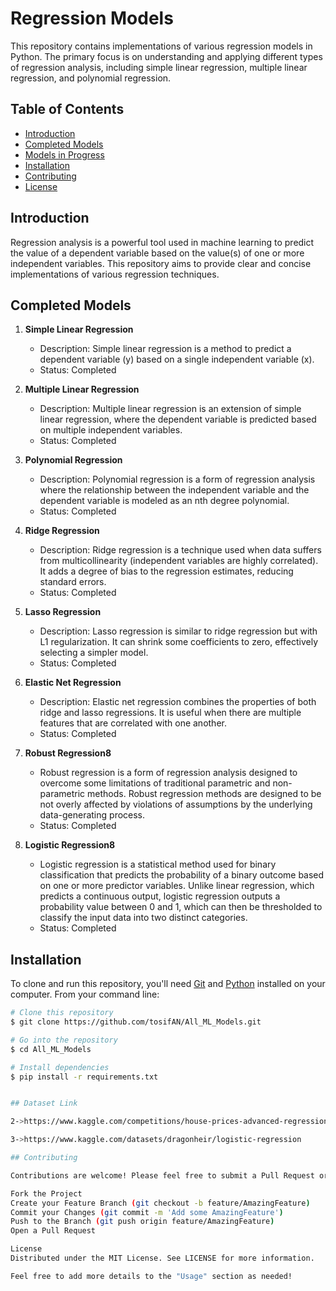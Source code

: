# Regression Models

This repository contains implementations of various regression models in Python. The primary focus is on understanding and applying different types of regression analysis, including simple linear regression, multiple linear regression, and polynomial regression. 

## Table of Contents
- [Introduction](#introduction)
- [Completed Models](#completed-models)
- [Models in Progress](#models-in-progress)
- [Installation](#installation)
- [Contributing](#contributing)
- [License](#license)

## Introduction

Regression analysis is a powerful tool used in machine learning to predict the value of a dependent variable based on the value(s) of one or more independent variables. This repository aims to provide clear and concise implementations of various regression techniques.

## Completed Models

1. **Simple Linear Regression**
    - Description: Simple linear regression is a method to predict a dependent variable (y) based on a single independent variable (x).
    - Status: Completed

2. **Multiple Linear Regression**
    - Description: Multiple linear regression is an extension of simple linear regression, where the dependent variable is predicted based on multiple independent variables.
    - Status: Completed

3. **Polynomial Regression**
    - Description: Polynomial regression is a form of regression analysis where the relationship between the independent variable and the dependent variable is modeled as an nth degree polynomial.
    - Status: Completed

1. **Ridge Regression**
    - Description: Ridge regression is a technique used when data suffers from multicollinearity (independent variables are highly correlated). It adds a degree of bias to the regression estimates, reducing standard errors.
    - Status: Completed

2. **Lasso Regression**
    - Description: Lasso regression is similar to ridge regression but with L1 regularization. It can shrink some coefficients to zero, effectively selecting a simpler model.
    - Status: Completed

3. **Elastic Net Regression**
    - Description: Elastic net regression combines the properties of both ridge and lasso regressions. It is useful when there are multiple features that are correlated with one another.
    - Status: Completed

4. **Robust Regression8**
    - Robust regression is a form of regression analysis designed to overcome some limitations of traditional parametric and non-parametric methods. Robust regression methods are designed to be not overly affected by violations of assumptions by the underlying data-generating process.
    - Status: Completed
    
4. **Logistic Regression8**
     - Logistic regression is a statistical method used for binary classification that predicts the probability of a binary outcome based on one or more predictor variables. Unlike linear regression, which predicts a continuous output, logistic regression outputs a probability value between 0 and 1, which can then be thresholded to classify the input data into two distinct categories.
    - Status: Completed

## Installation

To clone and run this repository, you'll need [Git](https://git-scm.com) and [Python](https://www.python.org/downloads/) installed on your computer. From your command line:

```bash
# Clone this repository
$ git clone https://github.com/tosifAN/All_ML_Models.git

# Go into the repository
$ cd All_ML_Models

# Install dependencies
$ pip install -r requirements.txt


## Dataset Link 

2->https://www.kaggle.com/competitions/house-prices-advanced-regression-techniques/data

3->https://www.kaggle.com/datasets/dragonheir/logistic-regression

## Contributing

Contributions are welcome! Please feel free to submit a Pull Request or open an issue to discuss what you would like to change.

Fork the Project
Create your Feature Branch (git checkout -b feature/AmazingFeature)
Commit your Changes (git commit -m 'Add some AmazingFeature')
Push to the Branch (git push origin feature/AmazingFeature)
Open a Pull Request

License
Distributed under the MIT License. See LICENSE for more information.

Feel free to add more details to the "Usage" section as needed!
